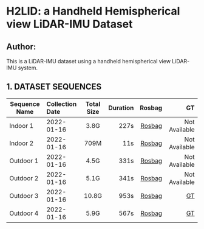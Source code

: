 # H2LID: a Handheld Hemispherical view LiDAR-IMU Dataset
## Author:
This is a LiDAR-IMU dataset using a handheld hemispherical view LiDAR-IMU system.

## 1. DATASET SEQUENCES


<div align=center>

Sequence Name|Collection Date|Total Size|Duration|Rosbag|GT
--|:--|:--:|--:|--:|--:
Indoor 1|2022-01-16|3.8G|227s|[Rosbag]()|Not Available
Indoor 2|2022-01-16|709M|11s|[Rosbag](https://whueducn-my.sharepoint.com/:f:/g/personal/2016302590017_whu_edu_cn/ElZp81OzPQxHpWypy7iXwXYBkiv5_yBZRCi4UqVcLaW8NQ?e=mGMJf8)|Not Available
Outdoor 1|2022-01-16|4.5G|331s|[Rosbag]()|Not Available
Outdoor 2|2022-01-16|5.1G|341s|[Rosbag]()|Not Available
Outdoor 3|2022-01-16|10.8G|953s|[Rosbag]()|[GT](https://whueducn-my.sharepoint.com/:t:/g/personal/2016302590017_whu_edu_cn/EWbAgaaGECZAvlvonh-3KccBlc70nYBGJOek62BAFnMMeA?e=cVGX3G)
Outdoor 4|2022-01-16|5.9G|567s|[Rosbag]()|[GT](https://whueducn-my.sharepoint.com/:t:/g/personal/2016302590017_whu_edu_cn/Ef5qaqZWDipHo64U0wCzAvgBZ_y0cfVyOrRC2cxDdUUPkQ?e=FJJtN1)

</div>
